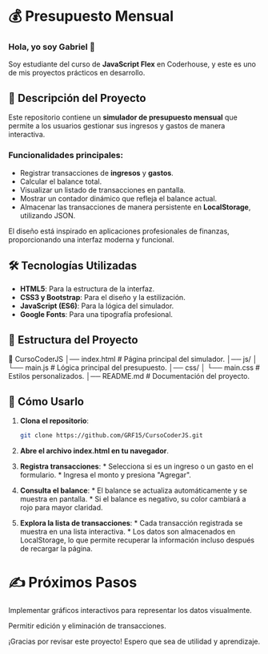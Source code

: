 # 💰 Presupuesto Mensual

### Hola, yo soy Gabriel 👋  
Soy estudiante del curso de **JavaScript Flex** en Coderhouse, y este es uno de mis proyectos prácticos en desarrollo.

## 📌 Descripción del Proyecto  
Este repositorio contiene un **simulador de presupuesto mensual** que permite a los usuarios gestionar sus ingresos y gastos de manera interactiva.  
### Funcionalidades principales:
- Registrar transacciones de **ingresos** y **gastos**.
- Calcular el balance total.
- Visualizar un listado de transacciones en pantalla.
- Mostrar un contador dinámico que refleja el balance actual.
- Almacenar las transacciones de manera persistente en **LocalStorage**, utilizando JSON.

El diseño está inspirado en aplicaciones profesionales de finanzas, proporcionando una interfaz moderna y funcional.

## 🛠️ Tecnologías Utilizadas  
- **HTML5**: Para la estructura de la interfaz.
- **CSS3 y Bootstrap**: Para el diseño y la estilización.
- **JavaScript (ES6)**: Para la lógica del simulador.
- **Google Fonts**: Para una tipografía profesional.

## 📂 Estructura del Proyecto
📁 CursoCoderJS 
│── index.html # Página principal del simulador. 
│── js/ 
│   └── main.js # Lógica principal del presupuesto. 
│── css/ 
│   └── main.css # Estilos personalizados. 
│── README.md # Documentación del proyecto.

## 🚀 Cómo Usarlo  
1. **Clona el repositorio**:
   ```bash
   git clone https://github.com/GRF15/CursoCoderJS.git
2. **Abre el archivo index.html en tu navegador**.

3. **Registra transacciones**:
           * Selecciona si es un ingreso o un gasto en el formulario.
           * Ingresa el monto y presiona "Agregar".
   
4. **Consulta el balance**:
            * El balance se actualiza automáticamente y se muestra en pantalla.
            * Si el balance es negativo, su color cambiará a rojo para mayor claridad.
   
5. **Explora la lista de transacciones**:
          * Cada transacción registrada se muestra en una lista interactiva.
          * Los datos son almacenados en LocalStorage, lo que permite recuperar la información incluso después de recargar la página.

# ✍️ Próximos Pasos
Implementar gráficos interactivos para representar los datos visualmente.

Permitir edición y eliminación de transacciones.

¡Gracias por revisar este proyecto! Espero que sea de utilidad y aprendizaje.
